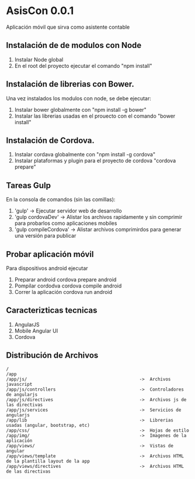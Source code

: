 AsisCon 0.0.1
=======================

Aplicación móvil que sirva como asistente contable

Instalación de de modulos con Node
----------------------------------

1. Instalar Node global
2. En el root del proyecto ejecutar el comando "npm install"


Instalación de librerias con Bower.
-----------------------------------

Una vez instalados los modulos con node, se debe ejecutar:

1. Instalar bower globalmente con "npm install -g bower"
2. Instalar las librerias usadas en el prouecto con el comando "bower install"

Instalación de Cordova.
-----------------------------------

1. Instalar cordava globalmente con "npm install -g cordova"
2. Instalar plataformas y plugin para el proyecto de cordova "cordova prepare"

Tareas Gulp
------------
En la consola de comandos (sin las comillas):
1. 'gulp' -> Ejecutar servidor web de desarrollo
2. 'gulp cordovaDev' -> Alistar los archivos rapidamente y sin comprimir para probarlos como aplicaciones mobiles
3. 'gulp compileCordova' -> Alistar archivos comprimirdos para generar una versión para publicar


Probar aplicación móvil
------------------------

Para dispositivos android ejecutar
1. Preparar android
    cordova prepare android
2. Pompilar cordodva
    cordova compile android
3. Correr la aplicación
    cordova run android

Caracterizticas tecnicas
------------------------

 1. AngularJS
 2. Mobile Angular UI
 3. Cordova


Distribución de Archivos
------------------------

    /
    /app
    /app/js/                                           ->  Archivos javascript
    /app/js/controllers                                ->  Controladores de angularjs
    /app/js/directives                                 ->  Archivos js de las directivas
    /app/js/services                                   ->  Servicios de angularjs
    /app/lib                                           ->  Librerias usadas (angular, bootstrap, etc)
    /app/css/                                          ->  Hojas de estilo
    /app/img/                                          ->  Imagenes de la aplicación
    /app/views/                                        ->  Vistas de angular
    /app/views/template                                ->  Archivos HTML de la plantilla layout de la app
    /app/views/directives                              ->  Archivos HTML de las directivas 
    

